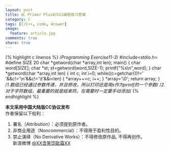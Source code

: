 ```yaml
---
layout: post
title: 《C Primer Plus》Ch11编程练习答案
category: C
tags: [C/C++, code, Answer]
image:
  feature: article.jpg
comments: true
share: true
---
```

{% highlight c linenos %}
/*Programming Exercise11-3*/
#include<stdio.h>
#define SIZE 20
char *getword(char *array,int len);
main()
{
    char word[SIZE];
    char *st;
    st=getword(word,SIZE-1);
    printf("%s\n",word);
}
char *getword(char *array,int len)
{
    int c;
    int i=0;
    while((c=getchar())!=' '&&c!='\n'&&c!='\t'&&i<len)
    {
        *array++=c;
        i++;
    }
    *array='\0';
    return array;
}
/*1.数组已经通过参数传递，并且修改，所以打印还是用s作为printf的一个参数*/
/*2.对于字符数组，最重要的就是结束符。在需要时一定要手动添加*/
{% endhighlight %}


**本文采用中国大陆版CC协议发布**  
作者保留以下权利：  
1. 署名（Attribution）：必须提到原作者。  
2. 非商业用途（Noncommercial）：不得用于盈利性目的。  
3. 禁止演绎（No Derivative Works）：不得修改原作品, 不得再创作。   
新浪微博 [@XX含笑饮砒霜XX](http://weibo.com/1807732335/AvK7VrQlp?type=like)